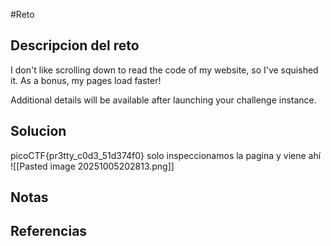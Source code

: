 #Reto 
## Descripcion del reto
I don't like scrolling down to read the code of my website, so I've squished it. As a bonus, my pages load faster!

Additional details will be available after launching your challenge instance.
## Solucion
picoCTF{pr3tty_c0d3_51d374f0}
solo inspeccionamos la pagina y viene ahí 
![[Pasted image 20251005202813.png]]
## Notas

## Referencias
